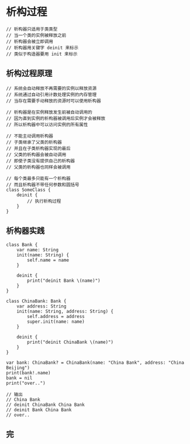 # 析构过程

    // 析构器只适用于类类型
    // 当一个类的实例被释放之前
    // 析构器会被立即调用
    // 析构器用关键字 deinit 来标示
    // 类似于构造器要用 init 来标示

## 析构过程原理
    // 系统会自动释放不再需要的实例以释放资源
    // 系统通过自动引用计数处理实例的内存管理
    // 当存在需要手动释放的资源时可以使用析构器

    // 析构器是在实例释放发生前被自动调用的
    // 因为直到实例的析构器被调用后实例才会被释放
    // 所以析构器中可以访问实例的所有属性

    // 不能主动调用析构器
    // 子类继承了父类的析构器
    // 并且在子类析构器实现的最后
    // 父类的析构器会被自动调用
    // 即使子类没有提供自己的析构器
    // 父类的析构器也同样会被调用

    // 每个类最多只能有一个析构器
    // 而且析构器不带任何参数和圆括号
    class SomeClass {
        deinit {
            // 执行析构过程
        }
    }

## 析构器实践
    class Bank {
        var name: String
        init(name: String) {
            self.name = name
        }
        
        deinit {
            print("deinit Bank \(name)")
        }
    }

    class ChinaBank: Bank {
        var address: String
        init(name: String, address: String) {
            self.address = address
            super.init(name: name)
        }
        
        deinit {
            print("deinit ChinaBank \(name)")
        }
    }

    var bank: ChinaBank? = ChinaBank(name: "China Bank", address: "China Beijing")
    print(bank!.name)
    bank = nil
    print("over..")

    // 输出
    // China Bank
    // deinit ChinaBank China Bank
    // deinit Bank China Bank
    // over..

## 完
